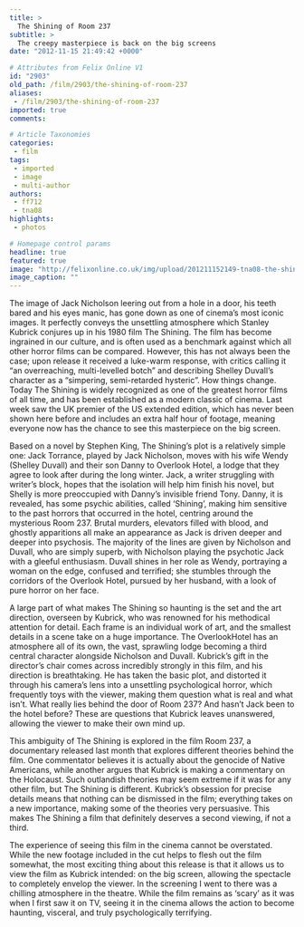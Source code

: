 ```yaml
---
title: >
  The Shining of Room 237
subtitle: >
  The creepy masterpiece is back on the big screens
date: "2012-11-15 21:49:42 +0000"

# Attributes from Felix Online V1
id: "2903"
old_path: /film/2903/the-shining-of-room-237
aliases:
 - /film/2903/the-shining-of-room-237
imported: true
comments:

# Article Taxonomies
categories:
 - film
tags:
 - imported
 - image
 - multi-author
authors:
 - ff712
 - tna08
highlights:
 - photos

# Homepage control params
headline: true
featured: true
image: "http://felixonline.co.uk/img/upload/201211152149-tna08-the-shining-1.jpg"
image_caption: ""
---
```


The image of Jack Nicholson leering out from a hole in a door, his teeth bared and his eyes manic, has gone down as one of cinema’s most iconic images. It perfectly conveys the unsettling atmosphere which Stanley Kubrick conjures up in his 1980 film The Shining. The film has become ingrained in our culture, and is often used as a benchmark against which all other horror films can be compared. However, this has not always been the case; upon release it received a luke-warm response, with critics calling it “an overreaching, multi-levelled botch” and describing Shelley Duvall’s character as a “simpering, semi-retarded hysteric”. How things change. Today The Shining is widely recognized as one of the greatest horror films of all time, and has been established as a modern classic of cinema. Last week saw the UK premier of the US extended edition, which has never been shown here before and includes an extra half hour of footage, meaning everyone now has the chance to see this masterpiece on the big screen.

Based on a novel by Stephen King, The Shining’s plot is a relatively simple one: Jack Torrance, played by Jack Nicholson, moves with his wife Wendy (Shelley Duvall) and their son Danny to Overlook Hotel, a lodge that they agree to look after during the long winter. Jack, a writer struggling with writer’s block, hopes that the isolation will help him finish his novel, but Shelly is more preoccupied with Danny’s invisible friend Tony. Danny, it is revealed, has some psychic abilities, called ‘Shining’, making him sensitive to the past horrors that occurred in the hotel, centring around the mysterious Room 237. Brutal murders, elevators filled with blood, and ghostly apparitions all make an appearance as Jack is driven deeper and deeper into psychosis. The majority of the lines are given by Nicholson and Duvall, who are simply superb, with Nicholson playing the psychotic Jack with a gleeful enthusiasm. Duvall shines in her role as Wendy, portraying a woman on the edge, confused and terrified; she stumbles through the corridors of the Overlook Hotel, pursued by her husband, with a look of pure horror on her face.

A large part of what makes The Shining so haunting is the set and the art direction, overseen by Kubrick, who was renowned for his methodical attention for detail. Each frame is an individual work of art, and the smallest details in a scene take on a huge importance. The OverlookHotel has an atmosphere all of its own, the vast, sprawling lodge becoming a third central character alongside Nicholson and Duvall. Kubrick’s gift in the director’s chair comes across incredibly strongly in this film, and his direction is breathtaking. He has taken the basic plot, and distorted it through his camera’s lens into a unsettling psychological horror, which frequently toys with the viewer, making them question what is real and what isn’t. What really lies behind the door of Room 237? And hasn’t Jack been to the hotel before? These are questions that Kubrick leaves unanswered, allowing the viewer to make their own mind up.

This ambiguity of The Shining is explored in the film Room 237, a documentary released last month that explores different theories behind the film. One commentator believes it is actually about the genocide of Native Americans, while another argues that Kubrick is making a commentary on the Holocaust. Such outlandish theories may seem extreme if it was for any other film, but The Shining is different. Kubrick’s obsession for precise details means that nothing can be dismissed in the film; everything takes on a new importance, making some of the theories very persuasive. This makes The Shining a film that definitely deserves a second viewing, if not a third.

The experience of seeing this film in the cinema cannot be overstated. While the new footage included in the cut helps to flesh out the film somewhat, the most exciting thing about this release is that it allows us to view the film as Kubrick intended: on the big screen, allowing the spectacle to completely envelop the viewer. In the screening I went to there was a chilling atmosphere in the theatre. While the film remains as ‘scary’ as it was when I first saw it on TV, seeing it in the cinema allows the action to become haunting, visceral, and truly psychologically terrifying.
